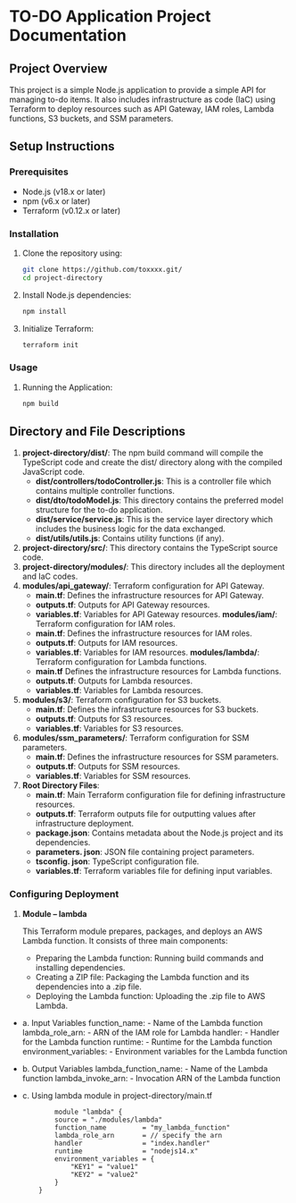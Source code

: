 # TO-DO Application Project Documentation

## Project Overview
This project is a simple Node.js application to provide a simple API for managing to-do items. It also includes infrastructure as code (IaC) using Terraform to deploy resources such as API Gateway, IAM roles, Lambda functions, S3 buckets, and SSM parameters.

## Setup Instructions

### Prerequisites
- Node.js (v18.x or later)
- npm (v6.x or later)
- Terraform (v0.12.x or later)

### Installation
1. Clone the repository using:
   ```sh
   git clone https://github.com/toxxxx.git/
   cd project-directory

2.	Install Node.js dependencies:

    ```sh
    npm install

3.	Initialize Terraform:

    ```sh
    terraform init

### Usage
1.	Running the Application:

    ```sh
    npm build

<!-- ### Deploying Infrastructure
1.	Apply the Terraform configuration:

   ```sh
    terraform apply -->


## Directory and File Descriptions

1.	**project-directory/dist/**: The npm build command will compile the TypeScript code and create the dist/ directory along with the compiled JavaScript code.
    -	**dist/controllers/todoController.js**: This is a controller file which contains multiple controller functions.
    -	**dist/dto/todoModel.js**: This directory contains the preferred model structure for the to-do application.
    -	**dist/service/service.js**: This is the service layer directory which includes the business logic for the data exchanged.
    -	**dist/utils/utils.js**: Contains utility functions (if any).
2.	**project-directory/src/**: This directory contains the TypeScript source code.
3.	**project-directory/modules/**: This directory includes all the deployment and IaC codes.
4.	**modules/api_gateway/**: Terraform configuration for API Gateway.
	- **main.tf**: Defines the infrastructure resources for API Gateway.
	- **outputs.tf**: Outputs for API Gateway resources.
	- **variables.tf**: Variables for API Gateway resources.
	**modules/iam/**: Terraform configuration for IAM roles.
	- **main.tf**: Defines the infrastructure resources for IAM roles.
	- **outputs.tf**: Outputs for IAM resources.
	- **variables.tf**: Variables for IAM resources.
	**modules/lambda/**: Terraform configuration for Lambda functions.
	- **main.tf** Defines the infrastructure resources for Lambda functions.
	- **outputs.tf**: Outputs for Lambda resources.
	- **variables.tf**: Variables for Lambda resources.
5.	**modules/s3/**: Terraform configuration for S3 buckets.
	- **main.tf**: Defines the infrastructure resources for S3 buckets.
	- **outputs.tf**: Outputs for S3 resources.
	- **variables.tf**: Variables for S3 resources.
6.	**modules/ssm_parameters/**: Terraform configuration for SSM parameters.
	-   **main.tf**: Defines the infrastructure resources for SSM parameters.
	-   **outputs.tf**: Outputs for SSM resources.
	-   **variables.tf**: Variables for SSM resources.
7.	**Root Directory Files**:
	-   **main.tf**: Main Terraform configuration file for defining infrastructure resources.
	-   **outputs.tf**: Terraform outputs file for outputting values after infrastructure       deployment.
	-   **package.json**: Contains metadata about the Node.js project and its dependencies.
	-   **parameters. json**: JSON file containing project parameters.
	-   **tsconfig. json**: TypeScript configuration file.
	-   **variables.tf**: Terraform variables file for defining input variables.


### Configuring Deployment
1.	**Module – lambda**

    This Terraform module prepares, packages, and deploys an AWS Lambda function. It consists of three main components:
    -	Preparing the Lambda function: Running build commands and installing dependencies.
    -	Creating a ZIP file: Packaging the Lambda function and its dependencies into a .zip file.
    -	Deploying the Lambda function: Uploading the .zip file to AWS Lambda.

- a.	Input Variables
        function_name: - Name of the Lambda function
        lambda_role_arn: - ARN of the IAM role for Lambda
        handler: - Handler for the Lambda function
        runtime: - Runtime for the Lambda function
        environment_variables: - Environment variables for the Lambda function

- b.	Output Variables
        lambda_function_name: - Name of the Lambda function
        lambda_invoke_arn: - Invocation ARN of the Lambda function

- c.	Using lambda module in project-directory/main.tf
    ```
            module "lambda" {
            source = "./modules/lambda"
            function_name         = "my_lambda_function"
            lambda_role_arn       = // specify the arn
            handler               = "index.handler"
            runtime               = "nodejs14.x"
            environment_variables = {
                "KEY1" = "value1"
                "KEY2" = "value2"
            }
        }


